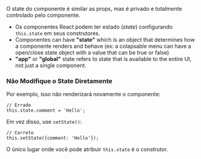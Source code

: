 

O state do componente é similar as props, mas é privado e totalmente controlado pelo componente.

- Os componentes React podem ter estado (_state_) configurando `this.state` em seus construtores.
- Componentes can have **"state"** which is an object that determines how a componente renders and behave (ex: a colapsable menu can have a open/close state object with a value that can be true or false)
- **"app"** or **"global"** state refers to state that is available to the entire UI, not just a single component.


### Não Modifique o State Diretamente

Por exemplo, isso não renderizará novamente o componente:

```
// Errado
this.state.comment = 'Hello';
```

Em vez disso, use `setState()`:

```
// Correto
this.setState({comment: 'Hello'});
```

O único lugar onde você pode atribuir `this.state` é o construtor.
